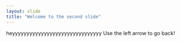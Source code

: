 ```yaml
---
layout: slide
title: "Welcome to the second slide"
---
```

heyyyyyyyyyyyyyyyyyyyyyyyyyyyyyyy
Use the left arrow to go back!

